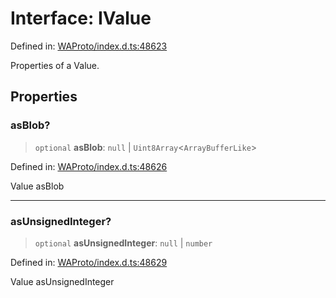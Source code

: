 # Interface: IValue

Defined in: [WAProto/index.d.ts:48623](https://github.com/Fokusdotid/Baileys/blob/3533fb5d5a1e97f0cc8384505a121b389a346518/WAProto/index.d.ts#L48623)

Properties of a Value.

## Properties

### asBlob?

> `optional` **asBlob**: `null` \| `Uint8Array`\<`ArrayBufferLike`\>

Defined in: [WAProto/index.d.ts:48626](https://github.com/Fokusdotid/Baileys/blob/3533fb5d5a1e97f0cc8384505a121b389a346518/WAProto/index.d.ts#L48626)

Value asBlob

***

### asUnsignedInteger?

> `optional` **asUnsignedInteger**: `null` \| `number`

Defined in: [WAProto/index.d.ts:48629](https://github.com/Fokusdotid/Baileys/blob/3533fb5d5a1e97f0cc8384505a121b389a346518/WAProto/index.d.ts#L48629)

Value asUnsignedInteger
